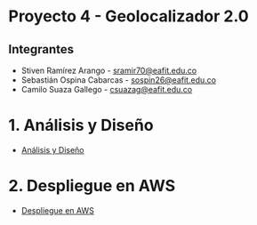 # Proyecto 4 - Geolocalizador 2.0

## Integrantes 

- Stiven Ramírez Arango - sramir70@eafit.edu.co
- Sebastián Ospina Cabarcas - sospin26@eafit.edu.co
- Camilo Suaza Gallego - csuazag@eafit.edu.co

# 1. Análisis y Diseño

* [Análisis y Diseño](analisis-diseno.md)

# 2. Despliegue en AWS

* [Despliegue en AWS](deploy-on-aws.md)
